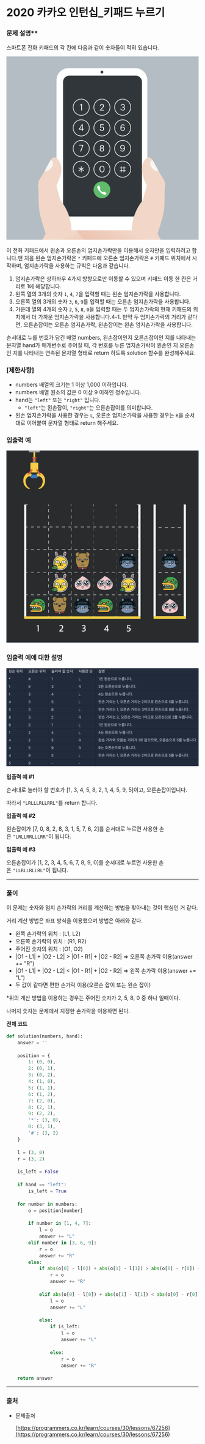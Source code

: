 # 2020 카카오 인턴십_키패드 누르기
### 문제 설명**

스마트폰 전화 키패드의 각 칸에 다음과 같이 숫자들이 적혀 있습니다.

![i_2020_카카오_인턴십_키패드_누르기_01.png](https://github.com/woose28/TIL/blob/master/Coding_Test/Python/img/i_2020_카카오_인턴십_키패드_누르기_01.png)

이 전화 키패드에서 왼손과 오른손의 엄지손가락만을 이용해서 숫자만을 입력하려고 합니다.맨 처음 왼손 엄지손가락은 `*` 키패드에 오른손 엄지손가락은 `#` 키패드 위치에서 시작하며, 엄지손가락을 사용하는 규칙은 다음과 같습니다.

1. 엄지손가락은 상하좌우 4가지 방향으로만 이동할 수 있으며 키패드 이동 한 칸은 거리로 1에 해당합니다.
2. 왼쪽 열의 3개의 숫자 `1`, `4`, `7`을 입력할 때는 왼손 엄지손가락을 사용합니다.
3. 오른쪽 열의 3개의 숫자 `3`, `6`, `9`를 입력할 때는 오른손 엄지손가락을 사용합니다.
4. 가운데 열의 4개의 숫자 `2`, `5`, `8`, `0`을 입력할 때는 두 엄지손가락의 현재 키패드의 위치에서 더 가까운 엄지손가락을 사용합니다.4-1. 만약 두 엄지손가락의 거리가 같다면, 오른손잡이는 오른손 엄지손가락, 왼손잡이는 왼손 엄지손가락을 사용합니다.

순서대로 누를 번호가 담긴 배열 numbers, 왼손잡이인지 오른손잡이인 지를 나타내는 문자열 hand가 매개변수로 주어질 때, 각 번호를 누른 엄지손가락이 왼손인 지 오른손인 지를 나타내는 연속된 문자열 형태로 return 하도록 solution 함수를 완성해주세요.

### **[제한사항]**

- numbers 배열의 크기는 1 이상 1,000 이하입니다.
- numbers 배열 원소의 값은 0 이상 9 이하인 정수입니다.
- hand는 `"left"` 또는 `"right"` 입니다.
    - `"left"`는 왼손잡이, `"right"`는 오른손잡이를 의미합니다.
- 왼손 엄지손가락을 사용한 경우는 `L`, 오른손 엄지손가락을 사용한 경우는 `R`을 순서대로 이어붙여 문자열 형태로 return 해주세요.

### 입출력 예
![i_2020_카카오_인턴십_키패드_누르기_02.png](https://github.com/woose28/TIL/blob/master/Coding_Test/Python/img/2019_카카오_개발자_인턴십_크레인_인형뽑기_게임_02.png)

### **입출력 예에 대한 설명**
![i_2020_카카오_인턴십_키패드_누르기_03.png](https://github.com/woose28/TIL/blob/master/Coding_Test/Python/img/i_2020_카카오_인턴십_키패드_누르기_03.png)

**입출력 예 #1**

순서대로 눌러야 할 번호가 [1, 3, 4, 5, 8, 2, 1, 4, 5, 9, 5]이고, 오른손잡이입니다.

따라서 `"LRLLLRLLRRL"`를 return 합니다.

**입출력 예 #2**

왼손잡이가 [7, 0, 8, 2, 8, 3, 1, 5, 7, 6, 2]를 순서대로 누르면 사용한 손은 `"LRLLRRLLLRR"`이 됩니다.

**입출력 예 #3**

오른손잡이가 [1, 2, 3, 4, 5, 6, 7, 8, 9, 0]를 순서대로 누르면 사용한 손은 `"LLRLLRLLRL"`이 됩니다.

---

### 풀이

이 문제는 숫자와 엄지 손가락의 거리를 계산하는 방법을 찾아내는 것이 핵심인 거 같다.

거리 계산 방법은 좌표 방식을 이용했으며 방법은 아래와 같다.

- 왼쪽 손가락의 위치 : (L1, L2)
- 오른쪽 손가락의 위치 : (R1, R2)
- 주어진 숫자의 위치 : (O1, O2)
- |O1 - L1| + |O2 - L2| > |O1 - R1| + |O2 - R2| ⇒ 오른쪽 손가락 이용(answer += "R")
- |O1 - L1| + |O2 - L2| < |O1 - R1| + |O2 - R2| ⇒ 왼쪽 손가락 이용(answer += "L")
- 두 값이 같다면 편한 손가락 이용(오른손 잡이 또는 왼손 잡이)

*위의 계산 방법을 이용하는 경우는 주어진 숫자가 2, 5, 8, 0 중 하나 일때이다.

  나머지 숫자는 문제에서 지정한 손가락을 이용하면 된다.

**전체 코드**

```python
def solution(numbers, hand):
    answer = ''
    
    position = {
        1: (0, 0),
        2: (0, 1),
        3: (0, 2),
        4: (1, 0),
        5: (1, 1),
        6: (1, 2),
        7: (2, 0),
        8: (2, 1),
        9: (2, 2),
        '*': (3, 0),
        0: (3, 1),
        '#': (3, 2)
    }
    
    l = (3, 0)
    r = (3, 2)
    
    is_left = False
    
    if hand == "left":
        is_left = True
    
    for number in numbers:
        o = position[number]
        
        if number in [1, 4, 7]:
            l = o
            answer += "L"
        elif number in [3, 6, 9]:
            r = o
            answer += "R"
        else:
            if abs(o[0] - l[0]) + abs(o[1] - l[1]) > abs(o[0] - r[0]) + abs(o[1] - r[1]):
                r = o
                answer += "R"
                
            elif abs(o[0] - l[0]) + abs(o[1] - l[1]) < abs(o[0] - r[0]) + abs(o[1] - r[1]):
                l = o
                answer += "L"
                
            else:
                if is_left:
                    l = o
                    answer += "L"
                    
                else:
                    r = o
                    answer += "R"
                
    return answer
```

---

### 출처

- 문제출처

    [https://programmers.co.kr/learn/courses/30/lessons/67256](https://programmers.co.kr/learn/courses/30/lessons/67256)